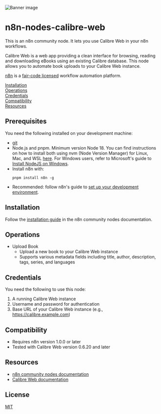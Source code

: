 ![Banner image](https://user-images.githubusercontent.com/10284570/173569848-c624317f-42b1-45a6-ab09-f0ea3c247648.png)

# n8n-nodes-calibre-web

This is an n8n community node. It lets you use Calibre Web in your n8n workflows.

Calibre Web is a web app providing a clean interface for browsing, reading and downloading eBooks using an existing Calibre database. This node allows you to automate book uploads to your Calibre Web instance.

[n8n](https://n8n.io/) is a [fair-code licensed](https://docs.n8n.io/reference/license/) workflow automation platform.

[Installation](#installation)  
[Operations](#operations)  
[Credentials](#credentials)  
[Compatibility](#compatibility)  
[Resources](#resources)  

## Prerequisites

You need the following installed on your development machine:

* [git](https://git-scm.com/downloads)
* Node.js and pnpm. Minimum version Node 18. You can find instructions on how to install both using nvm (Node Version Manager) for Linux, Mac, and WSL [here](https://github.com/nvm-sh/nvm). For Windows users, refer to Microsoft's guide to [Install NodeJS on Windows](https://docs.microsoft.com/en-us/windows/dev-environment/javascript/nodejs-on-windows).
* Install n8n with:
  ```
  pnpm install n8n -g
  ```
* Recommended: follow n8n's guide to [set up your development environment](https://docs.n8n.io/integrations/creating-nodes/build/node-development-environment/).

## Installation

Follow the [installation guide](https://docs.n8n.io/integrations/community-nodes/installation/) in the n8n community nodes documentation.

## Operations

* Upload Book
  * Upload a new book to your Calibre Web instance
  * Supports various metadata fields including title, author, description, tags, series, and languages

## Credentials

You need the following to use this node:
1. A running Calibre Web instance
2. Username and password for authentication
3. Base URL of your Calibre Web instance (e.g., https://calibre.example.com)

## Compatibility

* Requires n8n version 1.0.0 or later
* Tested with Calibre Web version 0.6.20 and later

## Resources

* [n8n community nodes documentation](https://docs.n8n.io/integrations/community-nodes/)
* [Calibre Web documentation](https://github.com/janeczku/calibre-web)

## License

[MIT](LICENSE.md)
